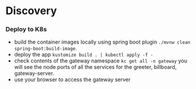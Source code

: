 # Discovery

### Deploy to K8s

* build the container images locally using spring boot plugin `./mvnw clean spring-boot:build-image`.
* deploy the app `kustomize build . | kubectl apply -f -`
* check contents of the gateway namespace `kc get all -n gateway` you will see the node ports of all the
  services for the greeter, billboard, gateway-server.
* use your browser to access the gateway server 

